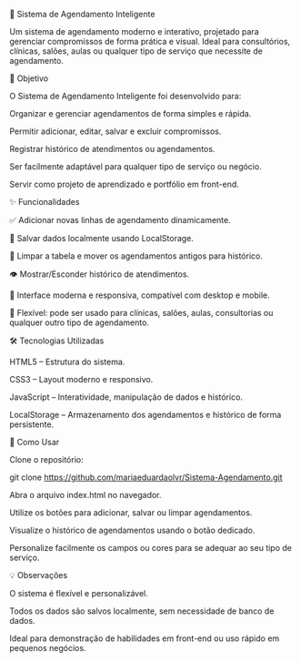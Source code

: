📅 Sistema de Agendamento Inteligente

Um sistema de agendamento moderno e interativo, projetado para gerenciar compromissos de forma prática e visual. Ideal para consultórios, clínicas, salões, aulas ou qualquer tipo de serviço que necessite de agendamento.

🎯 Objetivo

O Sistema de Agendamento Inteligente foi desenvolvido para:

Organizar e gerenciar agendamentos de forma simples e rápida.

Permitir adicionar, editar, salvar e excluir compromissos.

Registrar histórico de atendimentos ou agendamentos.

Ser facilmente adaptável para qualquer tipo de serviço ou negócio.

Servir como projeto de aprendizado e portfólio em front-end.

✨ Funcionalidades

✅ Adicionar novas linhas de agendamento dinamicamente.

💾 Salvar dados localmente usando LocalStorage.

🧹 Limpar a tabela e mover os agendamentos antigos para histórico.

👁️ Mostrar/Esconder histórico de atendimentos.

🎨 Interface moderna e responsiva, compatível com desktop e mobile.

🔧 Flexível: pode ser usado para clínicas, salões, aulas, consultorias ou qualquer outro tipo de agendamento.

🛠 Tecnologias Utilizadas

HTML5 – Estrutura do sistema.

CSS3 – Layout moderno e responsivo.

JavaScript – Interatividade, manipulação de dados e histórico.

LocalStorage – Armazenamento dos agendamentos e histórico de forma persistente.

🚀 Como Usar

Clone o repositório:

git clone https://github.com/mariaeduardaolvr/Sistema-Agendamento.git


Abra o arquivo index.html no navegador.

Utilize os botões para adicionar, salvar ou limpar agendamentos.

Visualize o histórico de agendamentos usando o botão dedicado.

Personalize facilmente os campos ou cores para se adequar ao seu tipo de serviço.

💡 Observações

O sistema é flexível e personalizável.

Todos os dados são salvos localmente, sem necessidade de banco de dados.

Ideal para demonstração de habilidades em front-end ou uso rápido em pequenos negócios.
